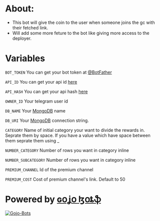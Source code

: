 # About:
* This bot will give the coin to the user when someone joins the gc with their fetched link.
* Will add some more feture to the bot like giving more access to the deployer.


# Variables
`BOT_TOKEN` You can get your bot token at [@BotFather](https://t.me/BotFather)

`API_ID` You can get your api id [here](my.telegram.org)

`API_HASH` You can get your api hash [here](my.telegram.org)

`OWNER_ID` Your telegram user id

`DB_NAME` Your [MongoDB](https://www.mongodb.com/) name

`DB_URI` Your [MongoDB](https://www.mongodb.com/) connection string.

`CATEGORY` Name of initial category your want to divide the rewards in. Seprate them by space. If you have a value which have space between them seprate them using _

`NUMBER_CATEGORY` Number of rows you want in category inline

`NUMBER_SUBCATEGORY` Number of rows you want in category inline

`PREMIUM_CHANNEL` Id of the premium channel

`PREMIUM_COST` Cost of premium channel's link. Default to 50



# Powered by [ɢօʝօ ɮօȶֆ](https://github.com/Gojo-Bots)
[![Gojo-Bots](https://avatarfiles.alphacoders.com/339/339922.jpg)](https://github.com/Gojo-Bots)
